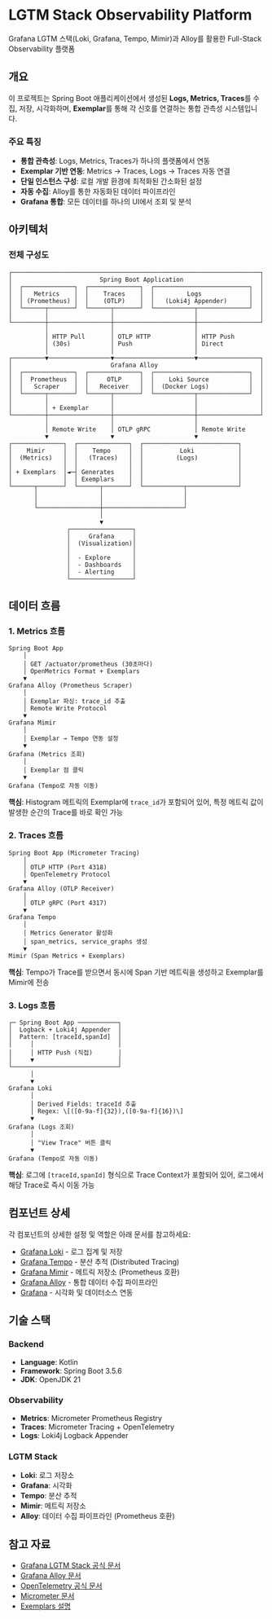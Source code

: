 # LGTM Stack Observability Platform

Grafana LGTM 스택(Loki, Grafana, Tempo, Mimir)과 Alloy를 활용한 Full-Stack Observability 플랫폼

## 개요

이 프로젝트는 Spring Boot 애플리케이션에서 생성된 **Logs, Metrics, Traces**를 수집, 저장, 시각화하며, **Exemplar**를 통해 각 신호를 연결하는 통합 관측성 시스템입니다.

### 주요 특징

- **통합 관측성**: Logs, Metrics, Traces가 하나의 플랫폼에서 연동
- **Exemplar 기반 연동**: Metrics → Traces, Logs → Traces 자동 연결
- **단일 인스턴스 구성**: 로컬 개발 환경에 최적화된 간소화된 설정
- **자동 수집**: Alloy를 통한 자동화된 데이터 파이프라인
- **Grafana 통합**: 모든 데이터를 하나의 UI에서 조회 및 분석

## 아키텍처

### 전체 구성도

```
┌────────────────────────────────────────────────────────────────────┐
│                        Spring Boot Application                     │
│  ┌──────────────┐  ┌──────────────┐  ┌──────────────────────────┐  │
│  │   Metrics    │  │    Traces    │  │         Logs             │  │
│  │ (Prometheus) │  │    (OTLP)    │  │   (Loki4j Appender)      │  │
│  └──────┬───────┘  └──────┬───────┘  └───────────┬──────────────┘  │
│         │                 │                      │                 │
└─────────┼─────────────────┼──────────────────────┼─────────────────┘
          │                 │                      │
          │ HTTP Pull       │ OTLP HTTP            │ HTTP Push
          │ (30s)           │ Push                 │ Direct
          │                 │                      │
┌─────────▼─────────────────▼──────────────────────▼─────────────────┐
│                           Grafana Alloy                            │
│  ┌──────────────┐  ┌──────────────┐  ┌──────────────────────────┐  │
│  │  Prometheus  │  │     OTLP     │  │    Loki Source           │  │
│  │   Scraper    │  │   Receiver   │  │  (Docker Logs)           │  │
│  └──────┬───────┘  └──────┬───────┘  └───────────┬──────────────┘  │
│         │                 │                      │                 │
│         │ + Exemplar      │                      │                 │
└─────────┼─────────────────┼──────────────────────┼─────────────────┘
          │                 │                      │
          │ Remote Write    │ OTLP gRPC            │ Remote Write
          ▼                 ▼                      ▼
┌──────────────┐  ┌──────────────┐  ┌──────────────────────────┐
│    Mimir     │  │    Tempo     │  │          Loki            │
│  (Metrics)   │  │   (Traces)   │  │         (Logs)           │
│              │  │              │  │                          │
│ + Exemplars  │◄─┤ Generates    │  │                          │
│              │  │ Exemplars    │  │                          │
└──────┬───────┘  └──────┬───────┘  └───────────┬──────────────┘
       │                 │                      │
       │                 │                      │
       └─────────────────┼──────────────────────┘
                         │
                         ▼
                ┌─────────────────┐
                │     Grafana     │
                │  (Visualization)│
                │                 │
                │  - Explore      │
                │  - Dashboards   │
                │  - Alerting     │
                └─────────────────┘
```

## 데이터 흐름

### 1. Metrics 흐름

```
Spring Boot App
    │
    │ GET /actuator/prometheus (30초마다)
    │ OpenMetrics Format + Exemplars
    ▼
Grafana Alloy (Prometheus Scraper)
    │
    │ Exemplar 파싱: trace_id 추출
    │ Remote Write Protocol
    ▼
Grafana Mimir
    │
    │ Exemplar → Tempo 연동 설정
    ▼
Grafana (Metrics 조회)
    │
    │ Exemplar 점 클릭
    ▼
Grafana (Tempo로 자동 이동)
```

**핵심**: Histogram 메트릭의 Exemplar에 `trace_id`가 포함되어 있어, 특정 메트릭 값이 발생한 순간의 Trace를 바로 확인 가능

### 2. Traces 흐름

```
Spring Boot App (Micrometer Tracing)
    │
    │ OTLP HTTP (Port 4318)
    │ OpenTelemetry Protocol
    ▼
Grafana Alloy (OTLP Receiver)
    │
    │ OTLP gRPC (Port 4317)
    ▼
Grafana Tempo
    │
    │ Metrics Generator 활성화
    │ span_metrics, service_graphs 생성
    ▼
Mimir (Span Metrics + Exemplars)
```

**핵심**: Tempo가 Trace를 받으면서 동시에 Span 기반 메트릭을 생성하고 Exemplar를 Mimir에 전송

### 3. Logs 흐름

```
┌─ Spring Boot App ───────────┐
│  Logback + Loki4j Appender  │
│  Pattern: [traceId,spanId]  │
│     │                       │
│     │ HTTP Push (직접)       │
│     ▼                       │
└─────────────────────────────┘
      │
      ▼
Grafana Loki
      │
      │ Derived Fields: traceId 추출
      │ Regex: \[([0-9a-f]{32}),([0-9a-f]{16})\]
      ▼
Grafana (Logs 조회)
      │
      │ "View Trace" 버튼 클릭
      ▼
Grafana (Tempo로 자동 이동)
```

**핵심**: 로그에 `[traceId,spanId]` 형식으로 Trace Context가 포함되어 있어, 로그에서 해당 Trace로 즉시 이동 가능

## 컴포넌트 상세

각 컴포넌트의 상세한 설정 및 역할은 아래 문서를 참고하세요:

- [Grafana Loki](./docs/Loki.md) - 로그 집계 및 저장
- [Grafana Tempo](./docs/Tempo.md) - 분산 추적 (Distributed Tracing)
- [Grafana Mimir](./docs/Mimir.md) - 메트릭 저장소 (Prometheus 호환)
- [Grafana Alloy](./docs/Alloy.md) - 통합 데이터 수집 파이프라인
- [Grafana](./docs/Grafana.md) - 시각화 및 데이터소스 연동

## 기술 스택

### Backend
- **Language**: Kotlin
- **Framework**: Spring Boot 3.5.6
- **JDK**: OpenJDK 21

### Observability
- **Metrics**: Micrometer Prometheus Registry
- **Traces**: Micrometer Tracing + OpenTelemetry
- **Logs**: Loki4j Logback Appender

### LGTM Stack
- **Loki**: 로그 저장소
- **Grafana**: 시각화
- **Tempo**: 분산 추적
- **Mimir**: 메트릭 저장소
- **Alloy**: 데이터 수집 파이프라인 (Prometheus 호환)

## 참고 자료

- [Grafana LGTM Stack 공식 문서](https://grafana.com/docs/)
- [Grafana Alloy 문서](https://grafana.com/docs/alloy/latest/)
- [OpenTelemetry 공식 문서](https://opentelemetry.io/)
- [Micrometer 문서](https://micrometer.io/)
- [Exemplars 설명](https://grafana.com/docs/grafana/latest/fundamentals/exemplars/)
